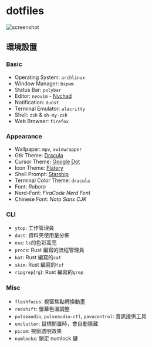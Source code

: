 # dotfiles

![screenshot](https://i.imgur.com/sBHh876.jpg)

## 環境設置

### Basic

- Operating System: `archlinux`
- Window Manager: `bspwm`
- Status Bar: `polybar`
- Editor: `neovim` - [Nvchad](https://nvchad.github.io/)
- Notification: `dunst`
- Terminal Emulator: `alacritty`
- Shell: `zsh` & `oh-my-zsh`
- Web Browser: `firefox`

### Appearance

- Wallpaper: `mpv`, `xwinwrapper`
- Gtk Theme: [Dracula](https://www.gnome-look.org/p/1099856/)
- Cursor Theme: [Google Dot](https://www.gnome-look.org/p/1215613/)
- Icon Theme: [Flatery](https://www.gnome-look.org/p/1332404/)
- Shell Prompt: [Starship](https://starship.rs/)
- Terminal Color Theme: `dracula`
- Font: _Roboto_
- Nerd-Font: _FiraCode Nerd Font_
- Chinese Font: _Noto Sans CJK_

### CLI

- `ytop`: 工作管理員
- `dust`: 資料夾使用量分佈
- `exa`: `ls`的色彩高亮
- `procs`: Rust 編寫的流程管理員
- `bat`: Rust 編寫的`cat`
- `skim`: Rust 編寫的`fzf`
- `ripgrep`(`rg`): Rust 編寫的`grep`

### Misc

- `flashfocus`: 視窗焦點轉換動畫
- `redshift`: 螢幕色溫調整
- `pulseaudio`, `pulseaudio-ctl`, `pavucontrol`: 音訊提供工具
- `unclutter`: 鼠標閒置時，會自動隱藏
- `picom`: 視窗透明效果
- `numlockx`: 鎖定 numlock 鍵
